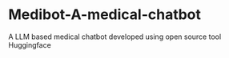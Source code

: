 # Medibot-A-medical-chatbot
A LLM based medical chatbot developed using open source tool Huggingface
